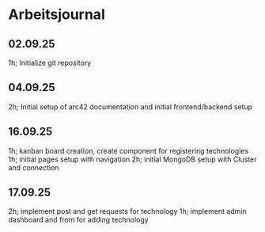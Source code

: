 # Arbeitsjournal

## 02.09.25
1h; Initialize git repository

## 04.09.25
2h; Initial setup of arc42 documentation and initial frontend/backend setup

## 16.09.25
1h; kanban board creation, create component for registering technologies
1h; initial pages setup with navigation
2h; initial MongoDB setup with Cluster and connection

## 17.09.25
2h; implement post and get requests for technology
1h; implement admin dashboard and from for adding technology
